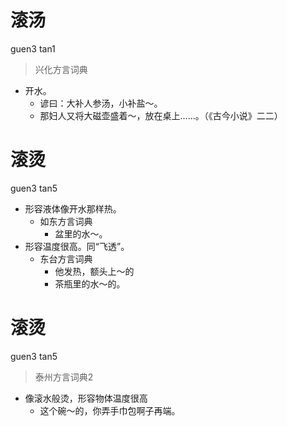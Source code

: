 # 滚汤
guen3 tan1
> 兴化方言词典
- 开水。
  - 谚曰：大补人参汤，小补盐～。
  - 那妇人又将大磁壶盛着～，放在桌上……。（《古今小说》二二）

# 滚烫
guen3 tan5
+ 形容液体像开水那样热。
  * 如东方言词典
    - 盆里的水～。
+ 形容温度很高。同“飞透”。
  * 东台方言词典
    - 他发热，额头上～的
    - 茶瓶里的水～的。


# 滚烫
guen3 tan5
> 泰州方言词典2
- 像滚水般烫，形容物体温度很高
  - 这个碗～的，你弄手巾包啊子再端。
